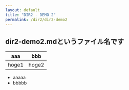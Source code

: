 ```yaml
---
layout: default
title: "DIR2 - DEMO 2"
permalink: /dir2/dir2-demo2
---
```


## dir2-demo2.mdというファイル名です

| aaa | bbb |
| -- | -- |
| hoge1 | hoge2 |

- aaaaa
- bbbbb
